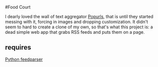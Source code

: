 #Food Court

I dearly loved the wall of text aggregator [Popurls](http://popurls.com/), that is until they started messing with it, forcing in images and dropping customization. It didn't seem to hard to create a clone of my own, so that's what this project is: a dead simple web app that grabs RSS feeds and puts them on a page. 

## requires
[Python feedparser](http://pythonhosted.org/feedparser/introduction.html)

